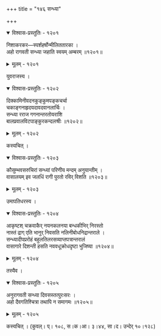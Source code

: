 +++
title = "१४६ सन्ध्या"

+++



<details open><summary>विश्वास-प्रस्तुतिः - १२०१</summary>

निशाकरकर—स्पर्शहर्षोन्मीलिततारका ।  
अहो रागवती सन्ध्या जहाति स्वयम् अम्बरम् ॥१२०१॥
</details>

<details><summary>मूलम् - १२०१</summary>

निशाकरकर—स्पर्शहर्षोन्मीलिततारका ।  
अहो रागवती सन्ध्या जहाति स्वयम् अम्बरम् ॥१२०१॥
</details>


युवराजस्य ।  



<details open><summary>विश्वास-प्रस्तुतिः - १२०२</summary>

दिक्कामिनीवदनकुङ्कुमपङ्कचर्चा  
चकाङ्गनाहृदयदावदवानलार्चिः ।  
सन्ध्या रराज गगनान्तरतोयराशि  
बालप्रवालविटपाङ्कुरकन्दलश्रीः ॥१२०२॥
</details>

<details><summary>मूलम् - १२०२</summary>

दिक्कामिनीवदनकुङ्कुमपङ्कचर्चा  
चकाङ्गनाहृदयदावदवानलार्चिः ।  
सन्ध्या रराज गगनान्तरतोयराशि  
बालप्रवालविटपाङ्कुरकन्दलश्रीः ॥१२०२॥
</details>


कस्यचित् ।  



<details open><summary>विश्वास-प्रस्तुतिः - १२०३</summary>

कौसुम्भवसरुचिरां सन्ध्यां परिणीय मन्दम् अनुयान्तीम् ।  
वासालयम् इव जलधिं रागी पुरतो रविर् विशति ॥१२०३॥
</details>

<details><summary>मूलम् - १२०३</summary>

कौसुम्भवसरुचिरां सन्ध्यां परिणीय मन्दम् अनुयान्तीम् ।  
वासालयम् इव जलधिं रागी पुरतो रविर् विशति ॥१२०३॥
</details>


उमापतिधरस्य ।  



<details open><summary>विश्वास-प्रस्तुतिः - १२०४</summary>

आकृष्टश् चक्रवाकैर् नयनकलनया बन्धकीभिर् निरस्तो   
नास्तं द्राग् एति भानुर् निवसति नलिनीबोधनिद्रान्तराले ।  
सन्ध्यादीपप्ररोहं बहुलतिलरसव्याप्तपत्रान्तरालं   
वासागारे दिशन्ती हसति नववधूक्रोधदृष्टा भुजिष्या ॥१२०४॥
</details>

<details><summary>मूलम् - १२०४</summary>

आकृष्टश् चक्रवाकैर् नयनकलनया बन्धकीभिर् निरस्तो   
नास्तं द्राग् एति भानुर् निवसति नलिनीबोधनिद्रान्तराले ।  
सन्ध्यादीपप्ररोहं बहुलतिलरसव्याप्तपत्रान्तरालं   
वासागारे दिशन्ती हसति नववधूक्रोधदृष्टा भुजिष्या ॥१२०४॥
</details>


तस्यैव ।  



<details open><summary>विश्वास-प्रस्तुतिः - १२०५</summary>

अनुरागवती सन्ध्या दिवसस्तत्पुरःसरः ।  
अहो दैवगतिश्चित्रा तथापि न समागमः ॥१२०५॥
</details>

<details><summary>मूलम् - १२०५</summary>

अनुरागवती सन्ध्या दिवसस्तत्पुरःसरः ।  
अहो दैवगतिश्चित्रा तथापि न समागमः ॥१२०५॥
</details>


कस्यचित् । (कुवल्। प्। १०८, स।क।आ। ३।४४, सा।द। उन्देर् १०।१२८)  

